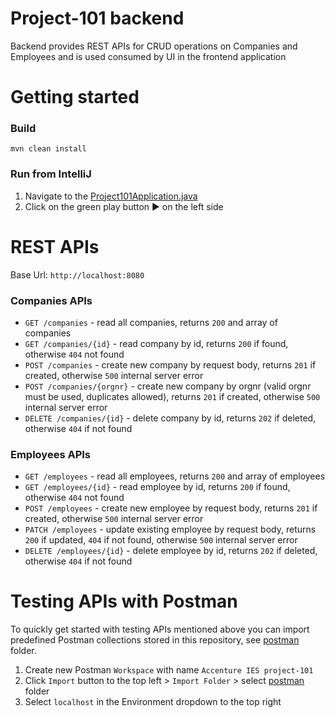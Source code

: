# Project-101 backend
Backend provides REST APIs for CRUD operations on Companies and Employees and is used consumed by UI in the frontend application
# Getting started

### Build
````(bash)
mvn clean install
````

### Run from IntelliJ
1. Navigate to the [Project101Application.java](web/src/main/java/no/acntech/project101/Project101Application.java)
1. Click on the green play button :arrow_forward: on the left side

# REST APIs
Base Url: `http://localhost:8080`

### Companies APIs
- `GET /companies` - read all companies, returns `200` and array of companies
- `GET /companies/{id}` - read company by id, returns `200` if found, otherwise `404` not found
- `POST /companies` - create new company by request body, returns `201` if created, otherwise `500` internal server error
- `POST /companies/{orgnr}` - create new company by orgnr (valid orgnr must be used, duplicates allowed), returns `201` if created, otherwise `500` internal server error
- `DELETE /companies/{id}` - delete company by id, returns `202` if deleted, otherwise `404` if not found

### Employees APIs
- `GET /employees` - read all employees, returns `200` and array of employees
- `GET /employees/{id}` - read employee by id, returns `200` if found, otherwise `404` not found
- `POST /employees` - create new employee by request body, returns `201` if created, otherwise `500` internal server error
- `PATCH /employees` - update existing employee by request body, returns `200` if updated, `404` if not found, otherwise `500` internal server error
- `DELETE /employees/{id}` - delete employee by id, returns `202` if deleted, otherwise `404` if not found

# Testing APIs with Postman
To quickly get started with testing APIs mentioned above you can import predefined Postman collections stored in this repository, see [postman](postman) folder.

1. Create new Postman `Workspace` with name `Accenture IES project-101`
1. Click `Import` button to the top left > `Import Folder` > select [postman](postman) folder 
1. Select `localhost` in the Environment dropdown to the top right